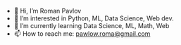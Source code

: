 - 👋 Hi, I’m Roman Pavlov
- 👀 I’m interested in Python, ML, Data Science, Web dev.
- 🌱 I’m currently learning Data Science, ML, Math, Web
- 📫 How to reach me: pawlow.roma@gmail.com

<!---
Arno98/Arno98 is a ✨ special ✨ repository because its `README.md` (this file) appears on your GitHub profile.
You can click the Preview link to take a look at your changes.
--->

